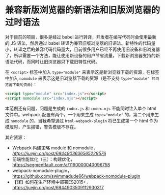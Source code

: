 # 兼容新版浏览器的新语法和旧版浏览器的过时语法

对于目前的项目，很多是经过 babel 进行转译，开发者在编写代码时会使用最新的 JS 语法，然后通过 babel 转译为兼容旧版浏览器的旧语法。新特性的代码量小，转译之后的兼容代码代码量大，目前很多用户已经不再使用旧设备和旧浏览器了，所以需要一个方法，能让使用新设备的用户节省流量，下载新浏览器支持的新语法代码，而同时让旧浏览器只下载旧特性代码。

在 `<script>` 标签中加入 `type="module"` 来表示这是新浏览器下载的资源，在标签中加入 `nomodule` 来表示这是旧浏览器下载的资源（是不支持 `type="module" 的浏览器下载的资源`）：

```html
<script type="module" src="index.js"></script>
<script nomodule src="index.mjs"></script>
```

本范例还有问题，问题是生成的 `index.js` 和 `index.mjs` 不能同时注入单个 html 文件中。webpack 配置有两个，一个用来生成 `type="module"` 的，第二个用来生成 `nomodule` 的，当我希望通过 `html-webpack-plugin` 将已生成第一个 html 作为模版时，产生报错，警告模版不存在。

其它资源：
- Webpack 构建策略 module 和 nomodule，*https://juejin.cn/post/6844903636565229576*
- 前端性能优化（三）：构建优化，https://segmentfault.com/a/1190000040096758
- webpack-nomodule-plugin，https://github.com/swimmadude66/webpack-nomodule-plugin
- 【译】如何在生产环境中部署ES2015+，https://juejin.cn/post/6844903509112930317